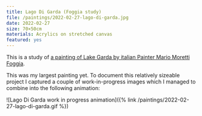 ```yaml
---
title: Lago Di Garda (Foggia study)
file: /paintings/2022-02-27-lago-di-garda.jpg
date: 2022-02-27
size: 70×50cm
materials: Acrylics on stretched canvas
featured: yes
---
```


This is a study of [a painting of Lake Garda by italian Painter Mario Moretti Foggia](https://www.proantic.com/en/display.php?mode=obj&id=844407).

This was my largest painting yet. To document this relatively sizeable project I captured a couple of work-in-progress images which I managed to combine into the following animation:

![Lago Di Garda work in progress animation]({% link /paintings/2022-02-27-lago-di-garda.gif %})

